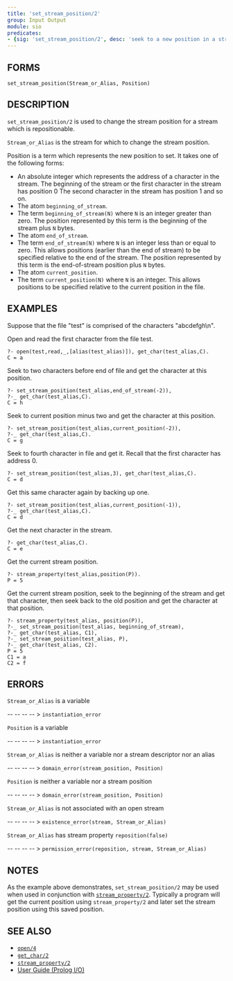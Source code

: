 ```yaml
---
title: 'set_stream_position/2'
group: Input Output
module: sio
predicates:
- {sig: 'set_stream_position/2', desc: 'seek to a new position in a stream'}
---
```


## FORMS

```
set_stream_position(Stream_or_Alias, Position)
```

## DESCRIPTION

`set_stream_position/2` is used to change the stream position for a stream which is repositionable.

`Stream_or_Alias` is the stream for which to change the stream position.

Position is a term which represents the new position to set. It takes one of the following forms:

- An absolute integer which represents the address of a character in the stream. The beginning of the stream or the first character in the stream has position 0 The second character in the stream has position 1 and so on.
- The atom `beginning_of_stream`.
- The term `beginning_of_stream(N)` where `N` is an integer greater than zero. The position represented by this term is the beginning of the stream plus `N` bytes.
- The atom `end_of_stream`.
- The term `end_of_stream(N)` where `N` is an integer less than or equal to zero. This allows positions (earlier than the end of stream) to be specified relative to the end of the stream. The position represented by this term is the end-of-stream position plus `N` bytes.
- The atom `current_position`.
- The term `current_position(N)` where `N` is an integer. This allows positions to be specified relative to the current position in the file.


## EXAMPLES

Suppose that the file "test" is comprised of the characters "abcdefgh\n".

Open and read the first character from the file test.

```
?- open(test,read,_,[alias(test_alias)]), get_char(test_alias,C).
C = a
```

Seek to two characters before end of file and get the character at this position.

```
?- set_stream_position(test_alias,end_of_stream(-2)),
?-_ get_char(test_alias,C).
C = h
```

Seek to current position minus two and get the character at this position.

```
?- set_stream_position(test_alias,current_position(-2)),
?-_ get_char(test_alias,C).
C = g
```

Seek to fourth character in file and get it. Recall that the first character has address 0.

```
?- set_stream_position(test_alias,3), get_char(test_alias,C).
C = d
```

Get this same character again by backing up one.

```
?- set_stream_position(test_alias,current_position(-1)),
?-_ get_char(test_alias,C).
C = d
```

Get the next character in the stream.

```
?- get_char(test_alias,C).
C = e
```

Get the current stream position.

```
?- stream_property(test_alias,position(P)).
P = 5
```

Get the current stream position, seek to the beginning of the stream and get that character, then seek back to the old position and get the character at that position.

```
?- stream_property(test_alias, position(P)),
?-_ set_stream_position(test_alias, beginning_of_stream),
?-_ get_char(test_alias, C1),
?-_ set_stream_position(test_alias, P),
?-_ get_char(test_alias, C2).
P = 5
C1 = a
C2 = f
```

## ERRORS

`Stream_or_Alias` is a variable

-- -- -- -- > `instantiation_error`

`Position` is a variable

-- -- -- -- > `instantiation_error`

`Stream_or_Alias` is neither a variable nor a stream descriptor nor an alias

-- -- -- -- > `domain_error(stream_position, Position)`

`Position` is neither a variable nor a stream position

-- -- -- -- > `domain_error(stream_position, Position)`

`Stream_or_Alias` is not associated with an open stream

-- -- -- -- > `existence_error(stream, Stream_or_Alias)`

`Stream_or_Alias` has stream property `reposition(false)`

-- -- -- -- > `permission_error(reposition, stream, Stream_or_Alias)`


## NOTES

As the example above demonstrates, `set_stream_position/2` may be used when used in conjunction with [`stream_property/2`](streamproperty2.html). Typically a program will get the current position using `stream_property/2` and later set the stream position using this saved position.


## SEE ALSO

- [`open/4`](open34.html)
- [`get_char/2`](getchar12.html)
- [`stream_property/2`](streamproperty2.html)
- [User Guide (Prolog I/O)](../guide/10-Prolog-I-O.html)
